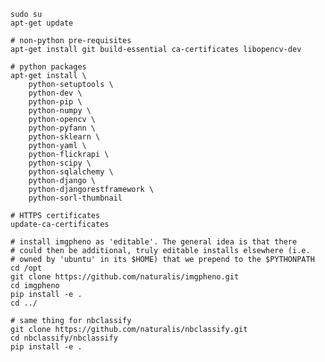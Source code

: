 
    sudo su
    apt-get update
    
    # non-python pre-requisites
    apt-get install git build-essential ca-certificates libopencv-dev 
    
    # python packages
    apt-get install \
        python-setuptools \
        python-dev \
        python-pip \
        python-numpy \
        python-opencv \
        python-pyfann \
        python-sklearn \
        python-yaml \
        python-flickrapi \
        python-scipy \
        python-sqlalchemy \
        python-django \
        python-djangorestframework \
        python-sorl-thumbnail
    
    # HTTPS certificates
    update-ca-certificates 

    # install imgpheno as 'editable'. The general idea is that there
    # could then be additional, truly editable installs elsewhere (i.e.
    # owned by 'ubuntu' in its $HOME) that we prepend to the $PYTHONPATH
    cd /opt
    git clone https://github.com/naturalis/imgpheno.git
    cd imgpheno
    pip install -e .
    cd ../

    # same thing for nbclassify
    git clone https://github.com/naturalis/nbclassify.git
    cd nbclassify/nbclassify
    pip install -e .

